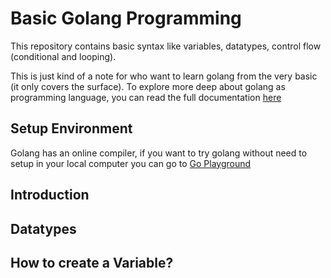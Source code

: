 # Basic Golang Programming

This repository contains basic syntax like variables, datatypes, control flow (conditional and looping). 

This is just kind of a note for who want to learn golang from the very basic (it only covers the surface). To explore more deep about golang as programming language, you can read the full documentation <a href="https://go.dev/doc/">here</a>

## Setup Environment

Golang has an online compiler, if you want to try golang without need to setup in your local computer you can go to <a href="https://go.dev/play/">Go Playground</a>

## Introduction

## Datatypes

## How to create a Variable?

